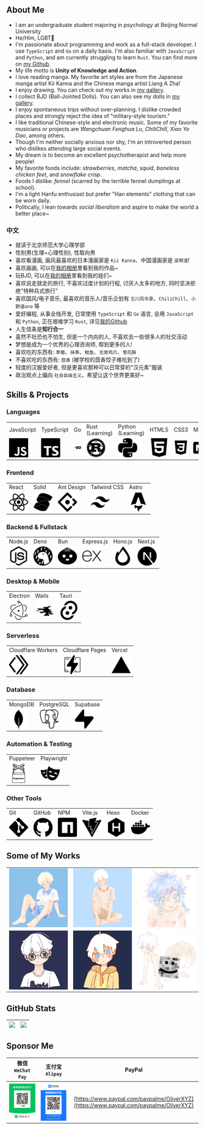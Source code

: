 ## About Me

- I am an undergraduate student majoring in psychology at Beijing Normal University
- He/Him, LGBT🌈
- I'm passionate about programming and work as a full-stack developer. I use `TypeScript` and `Go` on a daily basis. I'm also familiar with `JavaScript` and `Python`, and am currently struggling to learn `Rust`. You can find more on [my Github](https://github.com/LeafYeeXYZ).
- My life motto is **Unity of Knowledge and Action**.
- I love reading manga. My favorite art styles are from the Japanese manga artist Kii Kanna and the Chinese manga artist Liang A Zha!
- I enjoy drawing. You can check out my works in [my gallery](https://blog.leafyee.xyz/masonry).
- I collect BJD (Ball-Jointed Dolls). You can also see my dolls in [my gallery](https://blog.leafyee.xyz/masonry).
- I enjoy spontaneous trips without over-planning. I dislike crowded places and strongly reject the idea of "military-style tourism."
- I like traditional Chinese-style and electronic music. Some of my favorite musicians or projects are *Wangchuan Fenghua Lu*, *ChiliChill*, *Xiao Ye Dao*, among others.
- Though I'm neither socially anxious nor shy, I'm an introverted person who dislikes attending large social events.
- My dream is to become an excellent psychotherapist and help more people!
- My favorite foods include: *strawberries*, *matcha*, *squid*, *boneless chicken feet*, and *snowflake crisp*.
- Foods I dislike: *fennel* (scarred by the terrible fennel dumplings at school).
- I'm a light Hanfu enthusiast but prefer "Han elements" clothing that can be worn daily.
- Politically, I lean towards *social liberalism* and aspire to make the world a better place~

### 中文

- 就读于北京师范大学心理学部
- 性别男(生理+心理性别), 性取向男
- 喜欢看漫画, 画风最喜欢的日本漫画家是 `Kii Kanna`、中国漫画家是 `梁啊渣`!
- 喜欢画画, 可以在[我的相册](https://blog.leafyee.xyz/masonry)里看到我的作品~
- 玩BJD, 可以在[我的相册](https://blog.leafyee.xyz/masonry)里看到我的娃们~
- 喜欢说走就走的旅行, 不喜欢过度计划的行程, 讨厌人太多的地方, 同时坚决拒绝"特种兵式旅行"
- 喜欢国风/电子音乐, 最喜欢的音乐人/音乐企划有 `忘川风华录`、`ChiliChill`、`小野道ono` 等
- 爱好编程, 从事全栈开发, 日常使用 `TypeScript` 和 `Go` 语言, 会用 `JavaScript` 和 `Python`, 正在艰难学习 `Rust`, 详见[我的Github](https://github.com/LeafYeeXYZ)
- 人生信条是**知行合一**
- 虽然不社恐也不怕生, 但是一个内向的人, 不喜欢去一些很多人的社交活动
- 梦想是成为一个优秀的心理咨询师, 帮到更多的人!
- 喜欢吃的东西有: `草莓`、`抹茶`、`鱿鱼`、`无骨鸡爪`、`雪花酥`
- 不喜欢吃的东西有: `茴香` (被学校的茴香饺子难吃到了)
- 轻度的汉服爱好者, 但是更喜欢那种可以日常穿的"汉元素"服装
- 政治观点上偏向 `社会自由主义`，希望让这个世界更美好~

## Skills & Projects

### Languages
<table>
  <tr>
    <td>JavaScript</td>
    <td>TypeScript</td>
    <td>Go</td>
    <td>Rust<br>(Learning)</td>
    <td>Python<br>(Learning)</td>
    <td>HTML5</td>
    <td>CSS3</td>
    <td>Markdown</td>
  </tr>
  <tr>
    <td><img src="icons/javascript.svg" width="50px"></td>
    <td><img src="icons/typescript.svg" width="50px"></td>
    <td><img src="icons/go.svg" width="50px"></td>
    <td><img src="icons/rust.svg" width="50px"></td>
    <td><img src="icons/python.svg" width="50px"></td>
    <td><img src="icons/html5.svg" width="50px"></td>
    <td><img src="icons/css3.svg" width="50px"></td>
    <td><img src="icons/markdown.svg" width="50px"></td>
  </tr>
</table>

### Frontend
<table>
  <tr>
    <td>React</td>
    <td>Solid</td>
    <td>Ant Design</td>
    <td>Tailwind CSS</td>
    <td>Astro</td>
  </tr>
  <tr>
    <td><img src="icons/react.svg" width="50px"></td>
    <td><img src="icons/solid.svg" width="50px"></td>
    <td><img src="icons/antdesign.svg" width="50px"></td>
    <td><img src="icons/tailwindcss.svg" width="50px"></td>
    <td><img src="icons/astro.svg" width="50px"></td>
  </tr>
</table>

### Backend & Fullstack
<table>
  <tr>
    <td>Node.js</td>
    <td>Deno</td>
    <td>Bun</td>
    <td>Express.js</td>
    <td>Hono.js</td>
    <td>Next.js</td>
  </tr>
  <tr>
    <td><img src="icons/nodedotjs.svg" width="50px"></td>
    <td><img src="icons/deno.svg" width="50px"></td>
    <td><img src="icons/bun.svg" width="50px"></td>
    <td><img src="icons/express.svg" width="50px"></td>
    <td><img src="icons/hono.svg" width="50px"></td>
    <td><img src="icons/nextdotjs.svg" width="50px"></td>
  </tr>
</table>

### Desktop & Mobile
<table>
  <tr>
    <td>Electron</td>
    <td>Wails</td>
    <td>Tauri</td>
  </tr>
  <tr>
    <td><img src="icons/electron.svg" width="50px"></td>
    <td><img src="icons/wails.svg" width="50px"></td>
    <td><img src="icons/tauri.svg" width="50px"></td>
  </tr>
</table>

### Serverless
<table>
  <tr>
    <td>Cloudflare Workers</td>
    <td>Cloudflare Pages</td>
    <td>Vercel</td>
  </tr>
  <tr>
    <td><img src="icons/cloudflareworkers.svg" width="50px"></td>
    <td><img src="icons/cloudflarepages.svg" width="50px"></td>
    <td><img src="icons/vercel.svg" width="50px"></td>
  </tr>
</table> 

### Database
<table>
  <tr>
    <td>MongoDB</td>
    <td>PostgreSQL</td>
    <td>Supabase</td>
  </tr>
  <tr>
    <td><img src="icons/mongodb.svg" width="50px"></td>
    <td><img src="icons/postgresql.svg" width="50px"></td>
    <td><img src="icons/supabase.svg" width="50px"></td>
  </tr>
</table>

### Automation & Testing
<table>
  <tr>
    <td>Puppeteer</td>
    <td>Playwright</td>
  </tr>
  <tr>
    <td><img src="icons/puppeteer.svg" width="50px"></td>
    <td><img src="icons/playwright.svg" width="50px"></td>
  </tr>
</table>

### Other Tools
<table>
  <tr>
    <td>Git</td>
    <td>GitHub</td>
    <td>NPM</td>
    <td>Vite.js</td>
    <td>Hexo</td>
    <td>Docker</td>
  </tr>
  <tr>
    <td><img src="icons/git.svg" width="50px"></td>
    <td><img src="icons/github.svg" width="50px"></td>
    <td><img src="icons/npm.svg" width="50px"></td>
    <td><img src="icons/vite.svg" width="50px"></td>
    <td><img src="icons/hexo.svg" width="50px"></td>
    <td><img src="icons/docker.svg" width="50px"></td>
  </tr>
</table>

## Some of My Works

<table>
  <tr>
    <td><img src="photos/5.png" width="200px"></td>
    <td><img src="photos/3.jpg" width="200px"></td>
    <td><img src="photos/4.jpg" width="200px"></td>
  </tr>
  <tr>
    <td><img src="photos/2.png" width="200px"></td>
    <td><img src="photos/1.png" width="200px"></td>
    <td><img src="photos/6.jpg" width="200px"></td>
  </tr>
</table>

## GitHub Stats

|![](https://github-readme-stats.vercel.app/api?username=LeafYeeXYZ&show_icons=true&rank_icon=github&show=reviews,prs_merged,prs_merged_percentage)|![](https://github-readme-stats.vercel.app/api/top-langs/?username=LeafYeeXYZ&size_weight=0.5&count_weight=0.5&langs_count=6)|
|:---:|:---:|

## Sponsor Me

|微信 `WeChat Pay`|支付宝 `Alipay`|PayPal|
|:---:|:---:|:---:|
|![](sponsor/wxp.jpg)|![](sponsor/alipay.jpeg)|[https://www.paypal.com/paypalme/OliverXYZ](https://www.paypal.com/paypalme/OliverXYZ)|